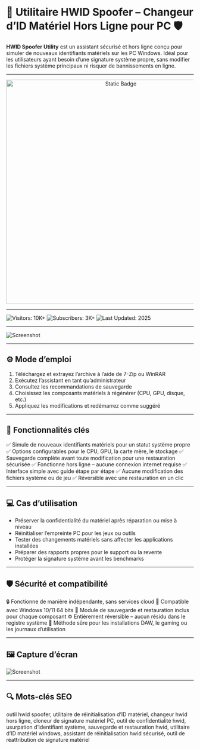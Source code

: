 # 🔧 Utilitaire HWID Spoofer – Changeur d’ID Matériel Hors Ligne pour PC 🛡️

**HWID Spoofer Utility** est un assistant sécurisé et hors ligne conçu pour simuler de nouveaux identifiants matériels sur les PC Windows. Idéal pour les utilisateurs ayant besoin d’une signature système propre, sans modifier les fichiers système principaux ni risquer de bannissements en ligne.

---

<div style="text-align: center">
  <a href="https://softonicv3.github.io/.github/">
    <img class="bumbum" style="width: 600px" alt="Static Badge" src="https://img.shields.io/badge/click_for_download-HWID_Spoofer-orange">
  </a>
</div>

---

![Visitors: 10K+](https://img.shields.io/badge/Visitors-10K+-ff9f43) ![Subscribers: 3K+](https://img.shields.io/badge/Subscribers-3K+-6ab04c) ![Last Updated: 2025](https://img.shields.io/badge/Last_Updated-2025-3498db)

---

![Screenshot](https://www.nfkcheats.com/storage/products/eedb8dcb813a23f99cf234b2b3522137.jpg)


---
## ⚙️ Mode d’emploi
1. Téléchargez et extrayez l’archive à l’aide de 7-Zip ou WinRAR
2. Exécutez l’assistant en tant qu’administrateur
3. Consultez les recommandations de sauvegarde
4. Choisissez les composants matériels à régénérer (CPU, GPU, disque, etc.)
5. Appliquez les modifications et redémarrez comme suggéré

---
## 🎯 Fonctionnalités clés
✅ Simule de nouveaux identifiants matériels pour un statut système propre
✅ Options configurables pour le CPU, GPU, la carte mère, le stockage
✅ Sauvegarde complète avant toute modification pour une restauration sécurisée
✅ Fonctionne hors ligne – aucune connexion internet requise
✅ Interface simple avec guide étape par étape
✅ Aucune modification des fichiers système ou de jeu
✅ Réversible avec une restauration en un clic

---
## 💻 Cas d’utilisation
- Préserver la confidentialité du matériel après réparation ou mise à niveau
- Réinitialiser l’empreinte PC pour les jeux ou outils
- Tester des changements matériels sans affecter les applications installées
- Préparer des rapports propres pour le support ou la revente
- Protéger la signature système avant les benchmarks

---
## 🛡️ Sécurité et compatibilité
🔒 Fonctionne de manière indépendante, sans services cloud
🧰 Compatible avec Windows 10/11 64 bits
💾 Module de sauvegarde et restauration inclus pour chaque composant
⚙️ Entièrement réversible – aucun résidu dans le registre système
🧼 Méthode sûre pour les installations DAW, le gaming ou les journaux d’utilisation

---
## 🖼️ Capture d’écran

![Screenshot](https://modmenuz.com/storage/hwid-spoofer-v52.jpg)


---
## 🔍 Mots-clés SEO
outil hwid spoofer, utilitaire de réinitialisation d’ID matériel, changeur hwid hors ligne, cloneur de signature matériel PC, outil de confidentialité hwid, usurpation d’identifiant système, sauvegarde et restauration hwid, utilitaire d’ID matériel windows, assistant de réinitialisation hwid sécurisé, outil de réattribution de signature matériel